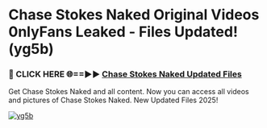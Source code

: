 # Chase Stokes Naked Original Videos 0nlyFans Leaked - Files Updated! (yg5b)

<h3>🔴 CLICK HERE 🌐==►► <a href="https://tinyurl.com/yckcrads" rel="nofollow">Chase Stokes Naked Updated Files</a></h3>

Get Chase Stokes Naked and all content. Now you can access all videos and pictures of Chase Stokes Naked. New Updated Files 2025!

[![yg5b](https://i.imgur.com/hpKpOFt.gif)](https://tinyurl.com/yckcrads)
